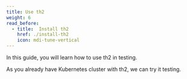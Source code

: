 ```yaml
---
title: Use th2
weight: 6
read_before:
  - title:  Install th2
    href: ./install-th2
    icon: mdi-tune-vertical
---
```


In this guide, you will learn how to use th2 in testing.

<!--more-->

As you already have Kubernetes cluster with th2, we can try it testing.

